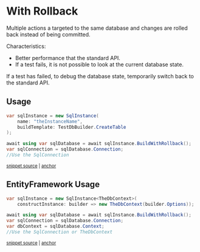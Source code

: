 <!--
GENERATED FILE - DO NOT EDIT
This file was generated by [MarkdownSnippets](https://github.com/SimonCropp/MarkdownSnippets).
Source File: /pages/mdsource/with-rollback.source.md
To change this file edit the source file and then run MarkdownSnippets.
-->

# With Rollback

Multiple actions a targeted to the same database and changes are rolled back instead of being committed.

Characteristics:

 * Better performance that the standard API.
 * If a test fails, it is not possible to look at the current database state.

If a test has failed, to debug the database state, temporarily switch back to the standard API.


## Usage

<!-- snippet: WithRollback -->
<a id='snippet-withrollback'/></a>
```cs
var sqlInstance = new SqlInstance(
    name: "theInstanceName",
    buildTemplate: TestDbBuilder.CreateTable
);

await using var sqlDatabase = await sqlInstance.BuildWithRollback();
var sqlConnection = sqlDatabase.Connection;
//Use the SqlConnection
```
<sup><a href='/src/LocalDb.Tests/Snippets/WithRollback.cs#L8-L17' title='File snippet `withrollback` was extracted from'>snippet source</a> | <a href='#snippet-withrollback' title='Navigate to start of snippet `withrollback`'>anchor</a></sup>
<!-- endsnippet -->


## EntityFramework Usage

<!-- snippet: EfWithRollback -->
<a id='snippet-efwithrollback'/></a>
```cs
var sqlInstance = new SqlInstance<TheDbContext>(
    constructInstance: builder => new TheDbContext(builder.Options));

await using var sqlDatabase = await sqlInstance.BuildWithRollback();
var sqlConnection = sqlDatabase.Connection;
var dbContext = sqlDatabase.Context;
//Use the SqlConnection or TheDbContext
```
<sup><a href='/src/EfLocalDb.Tests/Snippets/WithRollback.cs#L8-L16' title='File snippet `efwithrollback` was extracted from'>snippet source</a> | <a href='#snippet-efwithrollback' title='Navigate to start of snippet `efwithrollback`'>anchor</a></sup>
<!-- endsnippet -->
